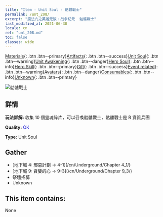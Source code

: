 ```yaml
---
title: "Item - Unit Soul - 骷髏戰士"
permalink: /unt_208/
excerpt: "魔法门之英雄无敌：战争纪元  骷髏戰士"
last_modified_at: 2021-06-30
locale: cn
ref: "unt_208.md"
toc: false
classes: wide
---
```

 [Materials](/ItemsCN/){: .btn .btn--primary}[Artifacts](/ItemsCN/Artifacts/){: .btn .btn--success}[Unit Soul](/ItemsCN/UnitSoul/){: .btn .btn--warning}[Unit Awakening](/ItemsCN/UnitAwakening/){: .btn .btn--danger}[Hero Soul](/ItemsCN/HeroSoul/){: .btn .btn--info}[Hero Skill](/ItemsCN/HeroSkill/){: .btn .btn--primary}[Gift](/ItemsCN/Gift/){: .btn .btn--success}[Event related](/ItemsCN/Events/){: .btn .btn--warning}[Avatars](/ItemsCN/Avatars/){: .btn .btn--danger}[Consumables](/ItemsCN/Consumables/){: .btn .btn--info}[Unknown](/ItemsCN/Unknown/){: .btn .btn--primary}

 ![骷髏戰士](/images/u/ti_kulouzhanshi.jpg)

## 詳情
 **玩法詳解:** 收集 10 個靈魂碎片，可以召喚骷髏戰士，骷髏戰士是 R 資質兵團

 **Quality:** <span style="color: #0000CD">OK</span>

 **Type:** Unit Soul

## Gather

*    [地下城 4: 邪惡計劃 -> 4-1](/cn/Underground/Chapter 4_1/) 
*    [地下城 9: 貪婪的心 -> 9-3](/cn/Underground/Chapter 9_3/) 
*    祭壇招募 
*    Unknown 

## This item contains:

  None

